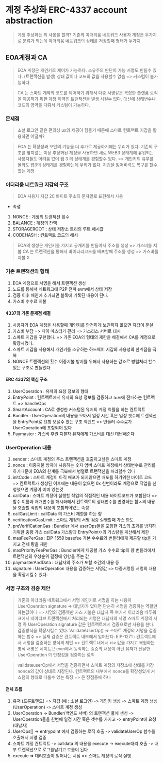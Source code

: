 # 계정 추상화 ERC-4337 account abstraction


> 계정 추상화는 외 사옹을 할까?
> 기존의 이더리움 네트워크 사용자 계정은 두가지로 분류가 되는데
> 이더리움 네트워크의 상태를 저장할때 형태가 두가지

## EOA계정과 CA

> EOA 계정은 개인키로 제어가 가능하다. 소유주의 판단이 가능 서명도 만들수 있다. (트랜잭션을 발생)
> 상태 값이나 코드의 값을 사용할수 없슴 => 커스텀이 불가능하다.

> CA 는 스마트 계약의 코드를 제어하기 위해서 다중 서명같은 복잡한 플랫품 로직을 제공하기 위한 계정
> 제약은 트랜잭션을 발생 시킬수 없다. 대신에 상태변수나 코드의 영역을 다뤄서 커스텀이 가능하다.


### 문제점 
> 소셜 로그인 같은 편의성 ux의 제공이 힘들기 때문에 스마트 컨트랙트 지갑을 활용하면 어떨까?

> EOA 는 확장성과 보안의 기능을 더 추가로 제공하기에는 무리가 있다. 기존의 구조를 옆지않는 이상
> 추상화된 계정을 사용하면 새로 WEB3 상태계에 유입되는 사용자들도 어려움 없이 웹 3 의 상태계를 경험할수 있다. => 개인키의 유무를 몰라도 웹3의 상태계를 경험하는데 무리가 없다.
> 지갑을 잃어벼려도 복구를 할수 있는 계정 

### 이더리움 네트워크 지갑의 구조

> EOA 사용자 지갑
> 20 바이트 주소의 문자열로 표현해서 사용
- 속성
1. NONCE : 계정의 트랜잭션 횟수
2. BALANCE : 계정의 잔액
3. STORAGEROOT : 상태 저장소 트리의 루트 해시값
4. CODEHASH : 컨트랙트 코드의 해시 

> EOA의 생성은 개인키를 가지고 공개키를 만들어서 주소를 생성 => 가스비를 지불
> CA 는 트랜잭션을 통해서 바이너리코드를 배포할때 주소를 생성 => 가스비를 지불 X


### 기존 트랜잭션의 형태 
1. EOA 계정으로 서명을 해서 트랜잭션 생성
2. 노드를 통해서 네트워크에 P2P 전파 evm에서 상태 저장
3. 검증 이후 체인에 추가되면 블록에 기록된 내용이 된다.
4. 가스비 수수료 지불


#### 4337의 기존 문제점 해결
1. 사용자가 EOA 계정을 사용할때 개인키를 안전하게 보관하지 않으면 지갑이 분실
2. 가스비 부담 => 페이 마스터가 관리 => 가스리스 서버로 대처
3. 스마트 지갑을 구현했다. => 기존 EOA의 형태의 제한을 해결해서 CA를 계정으로 확장시켰다.
4. 스마트 지갑을 사용해서 개인키를 소유하는 하드웨어 지갑의 사용성의 한계점을 극복
5. NONCE 트랜잭션의 횟수 이중지불 방지를 위해서 사용하는 값ㅇ르 병렬처리 할수 있는 구조로 만들었다


#### ERC 4337의 핵심 구조
1. UserOperation : 유저의 요청 정보의 형태 
2. EntryPoint : 컨트랙트에서 유저의 요청 정보를 검증하고 노드에 전파하는 컨트랙트 => handleOps
3. SmartAccount : CA로 생성한 커스텀된 유저의 계정 역활을 하는 컨트랙트
4. Bundler : UserOperation의 내용을 모아서 일정 시간 혹은 일정 갯수에 트랜잭션을 EntryPoint로 요청 보낼수 있는 구조 백엔드 => 번들러 수수료가 UserOperation에 포함되어 있다
5. Paymaster : 가스비 후원 지불자 유저에게 가스비를 대신 대납해준다

### UserOperation 내용
1. sender : 스마트 계정의 주소 트랜잭션을 호출하고싶은 스마트 계정
2. nonce : 이중지불 방지에 사용하는 숫자 엄버 스마트 계정에서 상태변수로 관리를 하기때문에 EOA의 한계를 극복해서 병렬로 트랜잭션을 처리할수 있다
3. initCode : 스마트 계정이 아직 배포가 되지않으면 배포를 하기위한 바이트 코드 => 컨트랙트가 생성된 이후에는 내용이 없으면 0x 한번이라도 계정으로 작업을 신청했으면 계정이 이미 있는것
4. callData : 스마트 계정이 실행할 작업의 직접적인 내용 바이트코드가 포함된다 => 함수 이름과 매개변수를 해시화해서 컨트랙트의 상태변수를 변경하는 함ㅅ의 내용을 호출할 작업의 내용이 포함되어있는 속성
5. callGasLimit : callData 의 가스비 제한을 하는 량
6. verificationGasLimit : 스마트 계정의 서명 검증 실행할때 가스 한도. 
7. preVerifiCationGas : Bundler 에서 userOps들을 포함한 가스의 초과를 방지하기위한 충량 가스 callData 가스량과 EntryPointㅇ의 가스량을 계산해서 제한
8. masFeePerGas : EIP-1559 basefee  기본 수수료와 번들러에게 제공할 tip을 가지고 전체 량을 제한
9. maxPriorityFeePerGas : Bundler에게 제공할 가스 수수료 tip의 량 번들러에서 트랜잭션의 우성순위 결정에 영향을 주는 값
10. paymasterAndData : 대납자의 주소가 포함 조건의 내용 등
11. signature : UserOperation 내용을 검증하는 서명값 => 다중서명등 서명의 내용을 확장시킬수 있다.


### 서명 구조와 검증 제안
> 기존의 이더리움 네트워크에서 서명 개인키로 서명을 하는 내용이 UserOperation signature => 대납자가 있다면 단순히 서명을 검증하는 역활만 하는값이다 => 서명의 검증엣만 가스 지불은 대납자 즉 여기서 이더리움 네투워크에서 네이티브 트랜잭션에서 처리되는 서명은 대납자의 서명 스마트 계정의 서명 즉 UserOperation signature 값은 컨트랙트에서 검증으로만 사용을 한다. 검증방식을 확장시킬수 있다.
ValidateUserOp() => 스마트 계정의 서명을 검증하는 함수 => 실제 검증은 컨트랙트 내부에서 일어난다.
> EIP-1271 : 컨트랙트에서 서명을 검증하는 방식의 제안 => 컨트랙트내에서 rsv 값을 가지고 복원하는 방식
> 서명은 네이트브 evm에서 동작하는 검증의 내용이 아닌 유저가 전달한 UserOperation 의 안정성을 검증하는 로직

> validateuserOp에서 서명을 검증하면서 스마트 계정의 저장소에 상태를 저장 nonce의 값이 상태로 저장된다.
> 컨트랙트의 내부에서 nonce를 확장성있게 커스텀의 형태로 다룰수 있는 특징 => 큰 장점중에 하나


#### 전체 흐름

1. 유저 (프론트엔드) => 지갑 (예 : 소셜 로그인) -> 개인키 생성 -> 스마트 계정 생성(UserOperation) -> 스마트 계정 생성
2. UserOperation -> Bundler(백엔드 서버) 의 트랜잭션 풀에 생성 -> UserOperation들을 한번에 일정 시간 혹은 갯수를 가지고 -> entryPoint에 요청 (대납자)
3. UserOps[] -> entrypoint 에서 검증하는 로직 호출 -> validateUserOp 함수를 호출해서 서명 검증
4. 스마트 계정 컨트랙트 -> calldata 의 내용을 execute -> execute대리 호출 -> 내부 트랜잭션으로 로그를남기고 호룿이 된다
5. execute => 대리호출이 일어나는 시점 => 스마트 계정의 로직 실행











